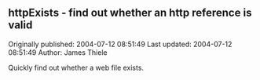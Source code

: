 ## httpExists - find out whether an http reference is valid 
Originally published: 2004-07-12 08:51:49 
Last updated: 2004-07-12 08:51:49 
Author: James Thiele 
 
Quickly find out whether a web file exists.